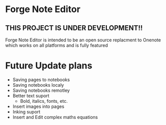# Forge Note Editor

## THIS PROJECT IS UNDER DEVELOPMENT!!

Forge Note Editor is intended to be an open source replacment to Onenote which works on all platforms and is fully featured

# Future Update plans
* Saving pages to notebooks
* Saving notebooks localy
* Saving notebooks remotley
* Better text suport
    * Bold, italics, fonts, etc.
* Insert images into pages
* Inking suport
* Insert and Edit complex maths equations